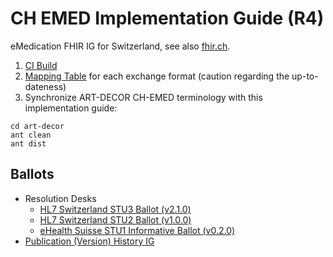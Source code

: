 # CH EMED Implementation Guide (R4)
eMedication FHIR IG for Switzerland, see also [fhir.ch](https://fhir.ch).

1. [CI Build](http://build.fhir.org/ig/hl7ch/ch-emed/branches/master/index.html) 
2. [Mapping Table](https://docs.google.com/spreadsheets/d/1Ui3NGFE2I8yiOlHELk-B0Pke2l9-Jbe5BTeYOnS8-uE/edit#gid=1859696266) for each exchange format (caution regarding the up-to-dateness)
3. Synchronize ART-DECOR CH-EMED terminology with this implementation guide:

```
cd art-decor
ant clean
ant dist
```

## Ballots
* Resolution Desks
   * [HL7 Switzerland STU3 Ballot (v2.1.0)](https://github.com/hl7ch/ch-emed/blob/master/ballots/2.1.0_STU3-ballot.md)
   * [HL7 Switzerland STU2 Ballot (v1.0.0)](https://github.com/hl7ch/ch-emed/blob/master/ballots/1.0.0_STU2-ballot.md)
   * [eHealth Suisse STU1 Informative Ballot (v0.2.0)](https://github.com/hl7ch/ch-emed/blob/master/ballots/0.2.0_STU1-informative-ballot.md)
* [Publication (Version) History IG](http://fhir.ch/ig/ch-emed/history.html)
